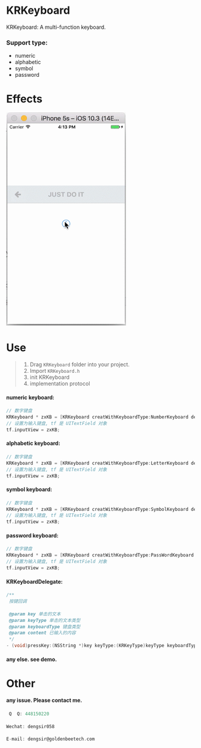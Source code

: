 # KRKeyboard

KRKeyboard: A multi-function keyboard.

### Support type:

* numeric 
* alphabetic 
* symbol 
* password

# Effects

[![效果](https://github.com/DengKaiRong/KRPopupView/raw/master/effect.gif)](https://github.com/DengKaiRong/KRPopupView/blob/master/effect.gif)

# Use

> 1. Drag `KRKeyboard` folder into your project.
> 2. Import `KRKeyboard.h`
> 3. init KRKeyboard
> 4. implementation protocol

####  numeric keyboard:

```objective-c
// 数字键盘
KRKeyboard * zxKB = [KRKeyboard creatWithKeyboardType:NumberKeyboard delegateTarget:self];
// 设置为输入键盘, tf 是 UITextField 对象
tf.inputView = zxKB;
```

####  alphabetic keyboard:

```objective-c
// 数字键盘
KRKeyboard * zxKB = [KRKeyboard creatWithKeyboardType:LetterKeyboard delegateTarget:self];
// 设置为输入键盘, tf 是 UITextField 对象
tf.inputView = zxKB;
```

####  symbol keyboard:

```objective-c
// 数字键盘
KRKeyboard * zxKB = [KRKeyboard creatWithKeyboardType:SymbolKeyboard delegateTarget:self];
// 设置为输入键盘, tf 是 UITextField 对象
tf.inputView = zxKB;
```

####  password keyboard:

```objective-c
// 数字键盘
KRKeyboard * zxKB = [KRKeyboard creatWithKeyboardType:PassWordKeyboard delegateTarget:self];
// 设置为输入键盘, tf 是 UITextField 对象
tf.inputView = zxKB;
```

#### KRKeyboardDelegate:

```objective-c
/**
 按键回调

 @param key 单击的文本
 @param keyType 单击的文本类型
 @param keyboardType 键盘类型
 @param content 已输入的内容
 */
- (void)pressKey:(NSString *)key keyType:(KRKeyType)keyType keyboardType:(KRKeyboardType)keyboardType content:(NSString *)content;
```

#### any else. see demo.

# Other

#### any issue. Please contact me.

 ```    c
  Q  Q: 448150220

Wechat: dengsir058

E-mail: dengsir@goldenbeetech.com
 ```